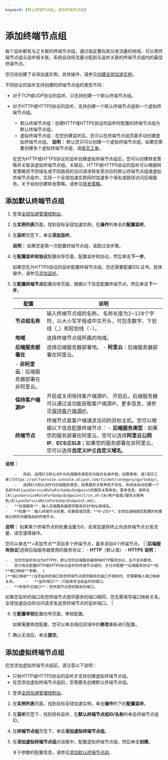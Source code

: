 ```yaml
---
keyword: [默认终端节点组, 虚拟终端节点组]
---
```


# 添加终端节点组

每个监听都有与之关联的终端节点组，通过指定要向其分发流量的地域，可以使终端节点组与监听相关联，系统自动将流量分配到与监听关联的终端节点组内的最佳终端节点。

您已经创建了全球加速实例。具体操作，请参见[创建全球加速实例](/cn.zh-CN/用户指南/全球加速实例/创建全球加速实例.md)。

不同协议的监听支持创建的终端节点组的类型不同：

-   对于TCP或UDP协议的监听，只支持创建一个默认终端节点组。
-   对于HTTP或HTTPS协议的监听，支持创建一个默认终端节点组和一个虚拟终端节点组。

    -   默认终端节点组：创建HTTP或HTTPS协议的监听时配置的终端节点组为默认终端节点组。
    -   虚拟终端节点组：在您创建监听后，您可以在终端节点组页面手动创建虚拟终端节点组。
    **说明：** 默认您只可以创建一个虚拟终端节点组，如果您需要创建多个虚拟终端节点组，请[提交工单](https://selfservice.console.aliyun.com/ticket/category/ga/today)。

    在您为HTTP或HTTPS协议的监听创建虚拟终端节点组后，您可以创建转发策略并关联该虚拟终端节点组。关联后，HTTP或HTTPS协议的监听可以根据转发策略将不同域名或不同路径的访问请求转发至对应的默认终端节点组或虚拟终端节点组中，实现一个全球加速实例同时加速多个域名或路径访问后端服务。关于如何创建转发策略，请参见[转发策略](/cn.zh-CN/用户指南/终端节点组与终端节点/转发策略.md)。


## 添加默认终端节点组

1.  登录[全球加速管理控制台](https://ga.console.aliyun.com/list)。

2.  在**实例列表**页面，找到目标全球加速实例，在**操作**列单击的**配置监听**。

3.  在**监听**页签下，单击**添加监听**。

    **说明：** 如果您是第一次配置终端节点组，请跳过该步骤。

4.  在**配置监听和协议**配置向导页面，配置监听和协议，然后单击**下一步**。

    如果您在为HTTPS协议的监听配置终端节点组，您还需要配置SSL证书。具体操作，请参见[添加监听](/cn.zh-CN/用户指南/监听/添加监听.md)。

5.  在**配置终端节点**配置向导页面，根据以下信息配置终端节点，然后单击**下一步**。

    |配置|说明|
    |--|--|
    |**节点组名称**|输入终端节点组的名称。 名称长度为2~128个字符，以大小写字母或中文开头，可包含数字、下划线（\_）和短划线（-）。 |
    |**地域**|选择终端节点组所属的地域。|
    |**后端服务部署在**|选择后端服务器部署地。     -   **阿里云**：后端服务器部署在阿里云。
    -   **非阿里云**：后端服务器部署在非阿里云。 |
    |**保持客户端源IP**|开启或关闭保持客户端源IP。 开启后，后端服务器可以通过该功能获取客户端源IP。更多信息，请参见[保持客户端源IP](/cn.zh-CN/监控与运维/保持客户端源IP.md)。 |
    |**终端节点**|终端节点是客户端请求访问的目标主机。您可以根据以下信息配置终端节点：     -   **后端服务类型**：如果您的服务部署在阿里云，您可以选择**阿里云公网IP**、**ECS**或**SLB**；如果您的服务部署在非阿里云，您可以选择**自定义IP**或**自定义域名**。

**说明：**

        -   目前，选择ECS和SLB作为后端服务类型的功能白名单开放。如需使用，请[提交工单](https://selfservice.console.aliyun.com/ticket/category/ga/today)。
        -   选择ECS和SLB作为后端服务类型，如果服务关联角色不存在，系统会自动创建一个名称为AliyunServiceRoleForGaVpcEndpoint的服务关联角色。更多信息，请参见[AliyunServiceRoleForGaVpcEndpoint](/cn.zh-CN/用户指南/服务关联角色/AliyunServiceRoleForGaVpcEndpoint.md)。
    -   **后端服务**：输入后端服务器提供服务的IP地址或域名。
    -   **权重**：输入终端节点权重，权重取值范围：**0~255**。全球加速根据您配置的权重按比例将流量路由到终端节点。

**说明：** 如果某个终端节点的权重设置为0，全球加速将终止向该终端节点分发流量，请您谨慎操作。

您可以单击**+添加节点**添加多个终端节点，最多添加4个终端节点。 |
    |**后端服务协议**|选择后端服务器使用的服务协议：    -   **HTTP**（默认值）
    -   **HTTPS**
**说明：**

    -   当您的监听协议为HTTP时，默认您的后端服务器使用HTTP服务协议，且不支持更改。
    -   您只有在配置HTTP或HTTPS协议监听的终端节点组时，才允许配置**后端服务协议**和**端口映射**参数。 |
    |**端口映射**|当您监听的端口和您终端节点提供服务的端口不相同时，您需要输入端口映射关系。    -   **监听端口**：只能填写当前监听的端口。
    -   **终端节点端口**：您终端节点提供服务的端口。
如果您监听的端口和您终端节点提供服务的端口相同，您无需填写端口映射关系，全球加速自动将访问请求发送至终端节点的监听端口。 |

6.  在**配置审核**配置向导页面，审核配置。

    如果需要修改配置，您可以单击相应区域中的**修改**重新进行配置。

7.  确认无误后，单击**提交**。


## 添加虚拟终端节点组

在您添加虚拟终端节点组前，请注意以下说明：

-   只有HTTP或HTTPS协议的监听才支持创建虚拟终端节点组。
-   在您添加虚拟终端节点组前，您需要先创建默认终端节点组。

1.  登录[全球加速管理控制台](https://ga.console.aliyun.com/list)。

2.  在**实例列表**页面，找到目标全球加速实例，单击**操作**列下的**配置监听**。

3.  在**监听**页签下，找到目标监听，在**默认终端节点组ID/名称**列单击终端节点组ID。

4.  在**终端节点组**页签下，单击**添加虚拟终端节点组**。

5.  在**添加虚拟终端节点组**对话框中，配置虚拟终端节点组，然后单击**创建**。

    关于参数的配置信息，请参见[添加默认终端节点组](#section_3fg_g29_1xd)。


